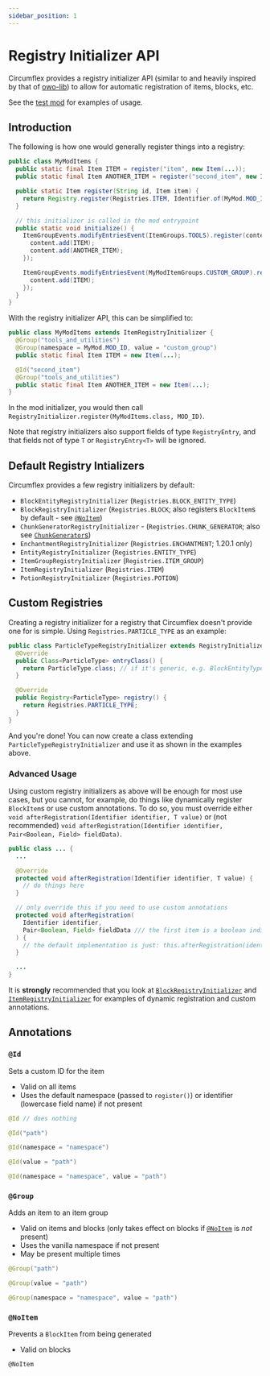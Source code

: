 ```yaml
---
sidebar_position: 1
---
```


# Registry Initializer API

Circumflex provides a registry initializer API (similar to and heavily inspired by that of [owo-lib](https://docs.wispforest.io/owo/registration/)) to allow for automatic registration of items, blocks, etc.

See the [test mod](https://github.com/diacritics-owo/circumflex/tree/main/src/testmod/java/diacritics/owo) for examples of usage.

## Introduction

The following is how one would generally register things into a registry:

```java title="src/main/java/com/example/item/MyModItems.java"
public class MyModItems {
  public static final Item ITEM = register("item", new Item(...));
  public static final Item ANOTHER_ITEM = register("second_item", new Item(...)); // notice that the id doesn't match the field name

  public static Item register(String id, Item item) {
    return Registry.register(Registries.ITEM, Identifier.of(MyMod.MOD_ID, id), item);
  }

  // this initializer is called in the mod entrypoint
  public static void initialize() {
    ItemGroupEvents.modifyEntriesEvent(ItemGroups.TOOLS).register(content -> {
      content.add(ITEM);
      content.add(ANOTHER_ITEM);
    });

    ItemGroupEvents.modifyEntriesEvent(MyModItemGroups.CUSTOM_GROUP).register(content -> {
      content.add(ITEM);
    });
  }
}
```

With the registry initializer API, this can be simplified to:

```java title="src/main/java/com/example/item/MyModItems.java"
public class MyModItems extends ItemRegistryInitializer {
  @Group("tools_and_utilities")
  @Group(namespace = MyMod.MOD_ID, value = "custom_group")
  public static final Item ITEM = new Item(...);

  @Id("second_item")
  @Group("tools_and_utilities")
  public static final Item ANOTHER_ITEM = new Item(...);
}
```

In the mod initializer, you would then call `RegistryInitializer.register(MyModItems.class, MOD_ID)`.

Note that registry initializers also support fields of type `RegistryEntry`, and that fields not of type `T` or `RegistryEntry<T>` will be ignored.

## Default Registry Intializers

Circumflex provides a few registry initializers by default:

- `BlockEntityRegistryInitializer` (`Registries.BLOCK_ENTITY_TYPE`)
- `BlockRegistryInitializer` (`Registries.BLOCK`; also registers `BlockItem`s by default - see [`@NoItem`](#noitem))
- `ChunkGeneratorRegistryInitializer` - (`Registries.CHUNK_GENERATOR`; also see [`ChunkGenerator`s](/chunkgenerators))
- `EnchantmentRegistryInitializer` (`Registries.ENCHANTMENT`; 1.20.1 only)
- `EntityRegistryInitializer` (`Registries.ENTITY_TYPE`)
- `ItemGroupRegistryInitializer` (`Registries.ITEM_GROUP`)
- `ItemRegistryInitializer` (`Registries.ITEM`)
- `PotionRegistryInitializer` (`Registries.POTION`)

## Custom Registries

Creating a registry initializer for a registry that Circumflex doesn't provide one for is simple. Using `Registries.PARTICLE_TYPE` as an example:

```java
public class ParticleTypeRegistryInitializer extends RegistryInitializer<ParticleType> {
  @Override
  public Class<ParticleType> entryClass() {
    return ParticleType.class; // if it's generic, e.g. BlockEntityType<T>, use CircumflexHelpers.conform (Helpers.conform for circumflex 1.1.0)
  }

  @Override
  public Registry<ParticleType> registry() {
    return Registries.PARTICLE_TYPE;
  }
}
```

And you're done! You can now create a class extending `ParticleTypeRegistryInitializer` and use it as shown in the examples above.

### Advanced Usage

Using custom registry initializers as above will be enough for most use cases, but you cannot, for example, do things like dynamically register `BlockItem`s or use custom annotations. To do so, you must override either `void afterRegistration(Identifier identifier, T value)` or (not recommended) `void afterRegistration(Identifier identifier, Pair<Boolean, Field> fieldData)`.

```java
public class ... {
  ...

  @Override
  protected void afterRegistration(Identifier identifier, T value) {
    // do things here
  }

  // only override this if you need to use custom annotations
  protected void afterRegistration(
    Identifier identifier,
    Pair<Boolean, Field> fieldData /// the first item is a boolean indicating whether the field is a registryentry, and the second is a java.lang.reflect.Field
  ) {
    // the default implementation is just: this.afterRegistration(identifier, this.getFieldValue(fieldData))
  }

  ...
}
```

It is **strongly** recommended that you look at [`BlockRegistryInitializer`](https://github.com/diacritics-owo/circumflex/blob/main/src/main/java/diacritics/owo/registry/initalizer/BlockRegistryInitializer.java) and [`ItemRegistryInitializer`](https://github.com/diacritics-owo/circumflex/blob/main/src/main/java/diacritics/owo/registry/initalizer/ItemRegistryInitializer.java) for examples of dynamic registration and custom annotations.

## Annotations

### `@Id`

Sets a custom ID for the item

- Valid on all items
- Uses the default namespace (passed to `register()`) or identifier (lowercase field name) if not present

```java
@Id // does nothing
```

```java
@Id("path")
```

```java
@Id(namespace = "namespace")
```

```java
@Id(value = "path")
```

```java
@Id(namespace = "namespace", value = "path")
```

### `@Group`

Adds an item to an item group

- Valid on items and blocks (only takes effect on blocks if [`@NoItem`](#noitem) is _not_ present)
- Uses the vanilla namespace if not present
- May be present multiple times

```java
@Group("path")
```

```java
@Group(value = "path")
```

```java
@Group(namespace = "namespace", value = "path")
```

### `@NoItem`

Prevents a `BlockItem` from being generated

- Valid on blocks

```
@NoItem
```
